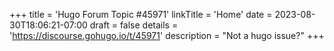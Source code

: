 +++
title = 'Hugo Forum Topic #45971'
linkTitle = 'Home'
date = 2023-08-30T18:06:21-07:00
draft = false
details = 'https://discourse.gohugo.io/t/45971'
description = "Not a hugo issue?"
+++
